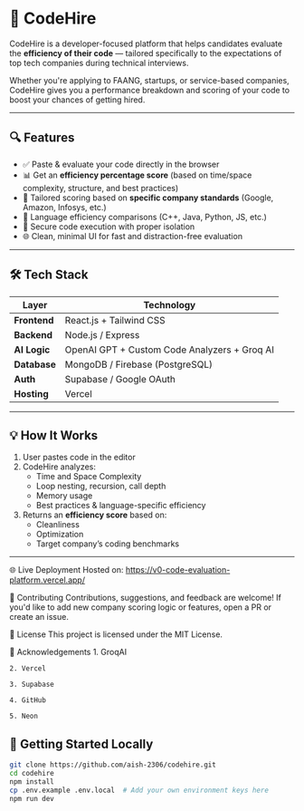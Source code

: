# 🚀 CodeHire

CodeHire is a developer-focused platform that helps candidates evaluate the **efficiency of their code** — tailored specifically to the expectations of top tech companies during technical interviews.

Whether you're applying to FAANG, startups, or service-based companies, CodeHire gives you a performance breakdown and scoring of your code to boost your chances of getting hired.

---

## 🔍 Features

- ✅ Paste & evaluate your code directly in the browser
- 📊 Get an **efficiency percentage score** (based on time/space complexity, structure, and best practices)
- 🧠 Tailored scoring based on **specific company standards** (Google, Amazon, Infosys, etc.)
- 🧾 Language efficiency comparisons (C++, Java, Python, JS, etc.)
- 🔐 Secure code execution with proper isolation
- 🌐 Clean, minimal UI for fast and distraction-free evaluation

---

## 🛠️ Tech Stack

| Layer         | Technology                        |
|--------------|------------------------------------|
| **Frontend**  | React.js + Tailwind CSS             |
| **Backend**   | Node.js / Express  |
| **AI Logic**  | OpenAI GPT + Custom Code Analyzers + Groq AI |
| **Database**  | MongoDB / Firebase (PostgreSQL)                |
| **Auth**      | Supabase / Google OAuth            |
| **Hosting**   | Vercel                             |

---

## 💡 How It Works

1. User pastes code in the editor
2. CodeHire analyzes:
   - Time and Space Complexity
   - Loop nesting, recursion, call depth
   - Memory usage
   - Best practices & language-specific efficiency
3. Returns an **efficiency score** based on:
   - Cleanliness
   - Optimization
   - Target company’s coding benchmarks

---


🌐 Live Deployment
Hosted on: https://v0-code-evaluation-platform.vercel.app/

🤝 Contributing
Contributions, suggestions, and feedback are welcome!
If you'd like to add new company scoring logic or features, open a PR or create an issue.

📜 License
This project is licensed under the MIT License.

🙌 Acknowledgements
    1. GroqAI

    2. Vercel

    3. Supabase

    4. GitHub

    5. Neon

## 🚀 Getting Started Locally

```bash
git clone https://github.com/aish-2306/codehire.git
cd codehire
npm install
cp .env.example .env.local  # Add your own environment keys here
npm run dev
